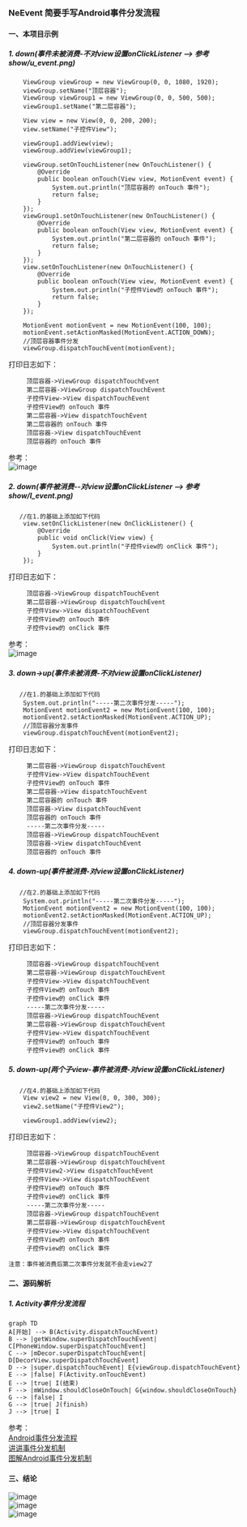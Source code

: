 ### NeEvent 简要手写Android事件分发流程
#### 一、本项目示例
##### 1. down(事件未被消费-不对view设置onClickListener --> 参考show/u_event.png)
```android
    ViewGroup viewGroup = new ViewGroup(0, 0, 1080, 1920);
    viewGroup.setName("顶层容器");
    ViewGroup viewGroup1 = new ViewGroup(0, 0, 500, 500);
    viewGroup1.setName("第二层容器");

    View view = new View(0, 0, 200, 200);
    view.setName("子控件View");

    viewGroup1.addView(view);
    viewGroup.addView(viewGroup1);

    viewGroup.setOnTouchListener(new OnTouchListener() {
        @Override
        public boolean onTouch(View view, MotionEvent event) {
            System.out.println("顶层容器的 onTouch 事件");
            return false;
        }
    });
    viewGroup1.setOnTouchListener(new OnTouchListener() {
        @Override
        public boolean onTouch(View view, MotionEvent event) {
            System.out.println("第二层容器的 onTouch 事件");
            return false;
        }
    });
    view.setOnTouchListener(new OnTouchListener() {
        @Override
        public boolean onTouch(View view, MotionEvent event) {
            System.out.println("子控件View的 onTouch 事件");
            return false;
        }
    });

    MotionEvent motionEvent = new MotionEvent(100, 100);
    motionEvent.setActionMasked(MotionEvent.ACTION_DOWN);
    //顶层容器事件分发
    viewGroup.dispatchTouchEvent(motionEvent);
```
打印日志如下：
```android
     顶层容器->ViewGroup dispatchTouchEvent
     第二层容器->ViewGroup dispatchTouchEvent
     子控件View->View dispatchTouchEvent
     子控件View的 onTouch 事件
     第二层容器->View dispatchTouchEvent
     第二层容器的 onTouch 事件
     顶层容器->View dispatchTouchEvent
     顶层容器的 onTouch 事件
```
参考：  
![image](https://github.com/tianyalu/NeEvent/blob/master/show/u_event.png)  
##### 2. down(事件被消费--对view设置onClickListener --> 参考show/l_event.png)
```android
   //在1.的基础上添加如下代码
    view.setOnClickListener(new OnClickListener() {
        @Override
        public void onClick(View view) {
            System.out.println("子控件view的 onClick 事件");
        }
    });
```
打印日志如下：
```android
     顶层容器->ViewGroup dispatchTouchEvent
     第二层容器->ViewGroup dispatchTouchEvent
     子控件View->View dispatchTouchEvent
     子控件View的 onTouch 事件
     子控件view的 onClick 事件
```
参考：  
![image](https://github.com/tianyalu/NeEvent/blob/master/show/l_event.png)  
##### 3. down->up(事件未被消费-不对view设置onClickListener)
```android
   //在1.的基础上添加如下代码
    System.out.println("-----第二次事件分发-----");
    MotionEvent motionEvent2 = new MotionEvent(100, 100);
    motionEvent2.setActionMasked(MotionEvent.ACTION_UP);
    //顶层容器分发事件
    viewGroup.dispatchTouchEvent(motionEvent2);
```
打印日志如下：
```android
     第二层容器->ViewGroup dispatchTouchEvent
     子控件View->View dispatchTouchEvent
     子控件View的 onTouch 事件
     第二层容器->View dispatchTouchEvent
     第二层容器的 onTouch 事件
     顶层容器->View dispatchTouchEvent
     顶层容器的 onTouch 事件
     -----第二次事件分发-----
     顶层容器->ViewGroup dispatchTouchEvent
     顶层容器->View dispatchTouchEvent
     顶层容器的 onTouch 事件
```
##### 4. down-up(事件被消费-对view设置onClickListener)
```android
   //在2.的基础上添加如下代码
    System.out.println("-----第二次事件分发-----");
    MotionEvent motionEvent2 = new MotionEvent(100, 100);
    motionEvent2.setActionMasked(MotionEvent.ACTION_UP);
    //顶层容器分发事件
    viewGroup.dispatchTouchEvent(motionEvent2);
```
打印日志如下：
```android
     顶层容器->ViewGroup dispatchTouchEvent
     第二层容器->ViewGroup dispatchTouchEvent
     子控件View->View dispatchTouchEvent
     子控件View的 onTouch 事件
     子控件view的 onClick 事件
     -----第二次事件分发-----
     顶层容器->ViewGroup dispatchTouchEvent
     第二层容器->ViewGroup dispatchTouchEvent
     子控件View->View dispatchTouchEvent
     子控件View的 onTouch 事件
     子控件view的 onClick 事件
```
##### 5. down-up(两个子view-事件被消费-对view设置onClickListener)
```android
   //在4.的基础上添加如下代码
    View view2 = new View(0, 0, 300, 300);
    view2.setName("子控件View2");
    
    viewGroup1.addView(view2);
```
打印日志如下：
```android
     顶层容器->ViewGroup dispatchTouchEvent
     第二层容器->ViewGroup dispatchTouchEvent
     子控件View2->View dispatchTouchEvent
     子控件View->View dispatchTouchEvent
     子控件View的 onTouch 事件
     子控件view的 onClick 事件
     -----第二次事件分发-----
     顶层容器->ViewGroup dispatchTouchEvent
     第二层容器->ViewGroup dispatchTouchEvent
     子控件View->View dispatchTouchEvent
     子控件View的 onTouch 事件
     子控件view的 onClick 事件
```
`注意：事件被消费后第二次事件分发就不会走view2了`
#### 二、源码解析
##### 1. Activity事件分发流程
```mermaid
graph TD
A[开始] --> B(Activity.dispatchTouchEvent)
B --> |getWindow.superDispatchTouchEvent| C[PhoneWindow.superDispatchTouchEvent]
C --> |mDecor.superDispatchTouchEvent| D[DecorView.superDispatchTouchEvent]
D --> |super.dispatchTouchEvent| E{viewGroup.dispatchTouchEvent}
E --> |false| F(Activity.onTouchEvent)
E --> |true| I(结束)
F --> |mWindow.shouldCloseOnTouch| G{window.shouldCloseOnTouch}
G --> |false| I
G --> |true| J(finish)
J --> |true| I
```
参考：  
[Android事件分发流程
]( https://www.jianshu.com/p/488100d60cad
)  
[讲讲事件分发机制
](https://www.jianshu.com/p/d3758eef1f72
)   
[图解Android事件分发机制
]( https://www.jianshu.com/p/e99b5e8bd67b
) 


#### 三、结论
![image](https://github.com/tianyalu/NeEvent/blob/master/show/event1.png)  
![image](https://github.com/tianyalu/NeEvent/blob/master/show/event2.png)  
![image](https://github.com/tianyalu/NeEvent/blob/master/show/event3.png)

